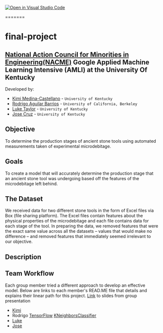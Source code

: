 [![Open in Visual Studio Code](https://classroom.github.com/assets/open-in-vscode-c66648af7eb3fe8bc4f294546bfd86ef473780cde1dea487d3c4ff354943c9ae.svg)](https://classroom.github.com/online_ide?assignment_repo_id=8127865&assignment_repo_type=AssignmentRepo)
<!--
Name of your teams' final project
-->
=======
# final-project
## [National Action Council for Minorities in Engineering(NACME)](https://www.nacme.org) Google Applied Machine Learning Intensive (AMLI) at the University Of Kentucky


<!--
List all of the members who developed the project and
link to each members respective GitHub profile
-->
Developed by: 
- [Kimi Medina-Castellano](https://github.com/kimimedina) - `University of Kentucky`
- [Rodrigo Aguilar Barrios](https://github.com/Rodrigox30) - `University of California, Berkeley` 
- [Luke Taylor](https://github.com/LukeTaylor1) - `University of Kentucky` 
- [Jose Cruz](https://github.com/Resoj) - `University of Kentucky`

## Objective
To determine the production stages of ancient stone tools using automated measurements taken of experimental microdebitage.

## Goals
To create a model that will accurately determine the production stage that an ancient stone tool was undergoing based off the features of the microdebitage left behind.

## The Dataset
We received data for two different stone tools in the form of Excel files via Box (file sharing platform). The Excel files contain features about the physical properties of the microdebitage and each file contains data for each stage of the tool. In preparing the data, we removed features that were the exact same value across all the datasets – values that would make no difference – and removed features that immediately seemed irrelevant to our objective.

## Description
<!--
Problem: Archeologists 
-->
## Team Workflow
Each group member tried a different approach to develop an effective model. Below are links to each member's READ.ME file that details and explains their linear path for this project. [Link](https://github.com/Applied-Machine-Learning-2022/final-project-the-rock-group-uk/blob/main/July%2028%20-%20Classifying%20Microdebitage%20-%20Final%20Project.pdf) to slides from group presentation
* [Kimi](https://github.com/Applied-Machine-Learning-2022/final-project-the-rock-group-uk/blob/bbd838bf069fd07990fa04373e4fc64074db671d/README-DecisionTrees_RandomForest.md)
* Rodrigo [TensorFlow](https://github.com/Applied-Machine-Learning-2022/final-project-the-rock-group-uk/blob/main/README-KNeighborsClassifier.md) [KNeighborsClassifier](https://github.com/Applied-Machine-Learning-2022/final-project-the-rock-group-uk/blob/main/README-KNeighborsClassifier.md)
* [Luke](https://github.com/Applied-Machine-Learning-2022/final-project-the-rock-group-uk/blob/main/LukeReadMe.md)
* [Jose](https://github.com/Applied-Machine-Learning-2022/final-project-the-rock-group-uk/blob/main/Obsidian%20Decision%20Tree%20Model.md)
